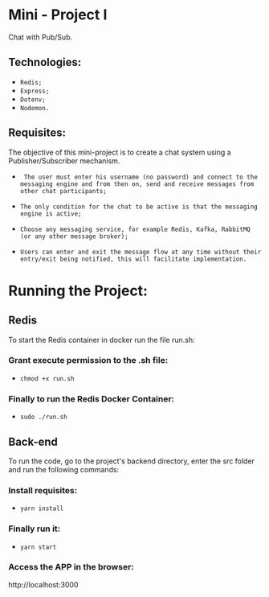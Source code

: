 # Mini - Project I

Chat with Pub/Sub.

## Technologies:

* `Redis;`
* `Express;`
* `Dotenv;`
* `Nodemon.`

## Requisites:
The objective of this mini-project is to create a chat system using a Publisher/Subscriber mechanism.

* ` The user must enter his username (no password) and connect to the messaging engine and from then on, send and receive messages from other chat participants;`

* `The only condition for the chat to be active is that the messaging engine is active;`

* `Choose any messaging service, for example Redis, Kafka, RabbitMQ (or any other message broker);`

* `Users can enter and exit the message flow at any time without their entry/exit being notified, this will facilitate implementation.`


# Running the Project:


## Redis
To start the Redis container in docker run the file run.sh:

### Grant execute permission to the .sh file:
* `chmod +x run.sh`

### Finally to run the Redis Docker Container:
* `sudo ./run.sh`


## Back-end
To run the code, go to the project's backend directory, enter the src folder and run the following commands:

### Install requisites:
* `yarn install`

### Finally run it:
* `yarn start`

### Access the APP in the browser:
http://localhost:3000